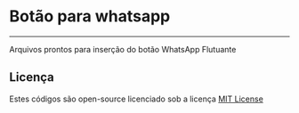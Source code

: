# Botão para whatsapp

---

Arquivos prontos para inserção do botão WhatsApp Flutuante

## Licença

Estes códigos são open-source licenciado sob a licença [MIT License](https://opensource.org/licenses/MIT)
